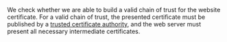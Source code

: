 We check whether we are able to build a valid chain of trust for the website certificate. For a valid chain of trust, the presented certificate must be published by a [trusted certificate authority](https://www.mozilla.org/en-US/about/governance/policies/security-group/certs/), and the web server must present all necessary intermediate certificates.
